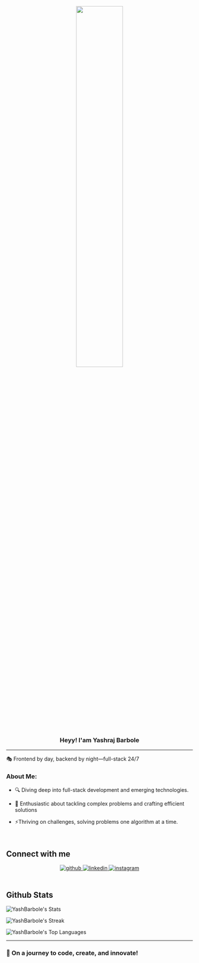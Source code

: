 <div align="center">
<img src="https://i.redd.it/n8agw6z2smyb1.gif" align="center" style="width: 50%" />
</div>  
  

### <div align="center">Heyy! I'am Yashraj Barbole 
-----------------------------------------------------------------
🎭 Frontend by day, backend by night—full-stack 24/7</div>  
  



### About Me:  
- 🔍 Diving deep into full-stack development and emerging technologies.  
  

- 🧩 Enthusiastic about tackling complex problems and crafting efficient solutions  
  

- ⚡Thriving on challenges, solving problems one algorithm at a time.  
  

<br/>  


## Connect with me  
<div align="center">
<a href="https://github.com/https://github.com/YashBarbole" target="_blank">
<img src=https://img.shields.io/badge/github-%2324292e.svg?&style=for-the-badge&logo=github&logoColor=white alt=github style="margin-bottom: 5px;" />
</a>
<a href="https://linkedin.com/in/https://www.linkedin.com/in/yash-barbole-a2901325a/" target="_blank">
<img src=https://img.shields.io/badge/linkedin-%231E77B5.svg?&style=for-the-badge&logo=linkedin&logoColor=white alt=linkedin style="margin-bottom: 5px;" />
</a>
<a href="https://instagram.com/yash_barbole" target="_blank">
<img src=https://img.shields.io/badge/instagram-%23000000.svg?&style=for-the-badge&logo=instagram&logoColor=white alt=instagram style="margin-bottom: 5px;" />
</a>  
</div>  
  

<br/>  


## Github Stats  
![YashBarbole's Stats](https://github-readme-stats.vercel.app/api?username=YashBarbole&theme=vue-dark&show_icons=true&hide_border=true&count_private=true)

![YashBarbole's Streak](https://github-readme-streak-stats.herokuapp.com/?user=YashBarbole&theme=vue-dark&hide_border=true)

![YashBarbole's Top Languages](https://github-readme-stats.vercel.app/api/top-langs/?username=YashBarbole&theme=vue-dark&show_icons=true&hide_border=true&layout=compact)

----
<h3>🚀 On a journey to code, create, and innovate! </h3>
